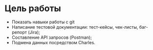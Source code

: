 # Цель работы
- Показать навыки работы с git
- Написание тестовой документации: тест-кейсы, чек-листы, баг-репорт (Jira);
- Составление API запросов (Postman);
- Подмена данных посредством Charles.
